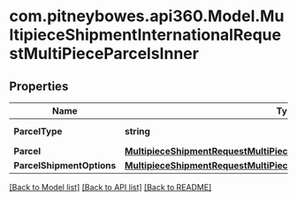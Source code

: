 # com.pitneybowes.api360.Model.MultipieceShipmentInternationalRequestMultiPieceParcelsInner

## Properties

Name | Type | Description | Notes
------------ | ------------- | ------------- | -------------
**ParcelType** | **string** | The type of parcel. | [optional] 
**Parcel** | [**MultipieceShipmentRequestMultiPieceParcelsInnerParcel**](MultipieceShipmentRequestMultiPieceParcelsInnerParcel.md) |  | [optional] 
**ParcelShipmentOptions** | [**MultipieceShipmentRequestMultiPieceParcelsInnerParcelShipmentOptions**](MultipieceShipmentRequestMultiPieceParcelsInnerParcelShipmentOptions.md) |  | [optional] 

[[Back to Model list]](../../README.md#documentation-for-models) [[Back to API list]](../../README.md#documentation-for-api-endpoints) [[Back to README]](../../README.md)

